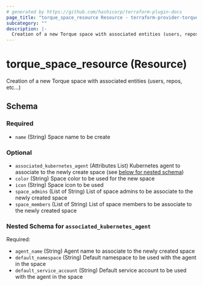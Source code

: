```yaml
---
# generated by https://github.com/hashicorp/terraform-plugin-docs
page_title: "torque_space_resource Resource - terraform-provider-torque"
subcategory: ""
description: |-
  Creation of a new Torque space with associated entities (users, repos, etc...)
---
```


# torque_space_resource (Resource)

Creation of a new Torque space with associated entities (users, repos, etc...)



<!-- schema generated by tfplugindocs -->
## Schema

### Required

- `name` (String) Space name to be create

### Optional

- `associated_kubernetes_agent` (Attributes List) Kubernetes agent to associate to the newly create space (see [below for nested schema](#nestedatt--associated_kubernetes_agent))
- `color` (String) Space color to be used for the new space
- `icon` (String) Space icon to be used
- `space_admins` (List of String) List of space admins to be associate to the newly created space
- `space_members` (List of String) List of space members to be associate to the newly created space

<a id="nestedatt--associated_kubernetes_agent"></a>
### Nested Schema for `associated_kubernetes_agent`

Required:

- `agent_name` (String) Agent name to associate to the newly created space
- `default_namespace` (String) Default namespace to be used with the agent in the space
- `default_service_account` (String) Default service account to be used with the agent in the space

